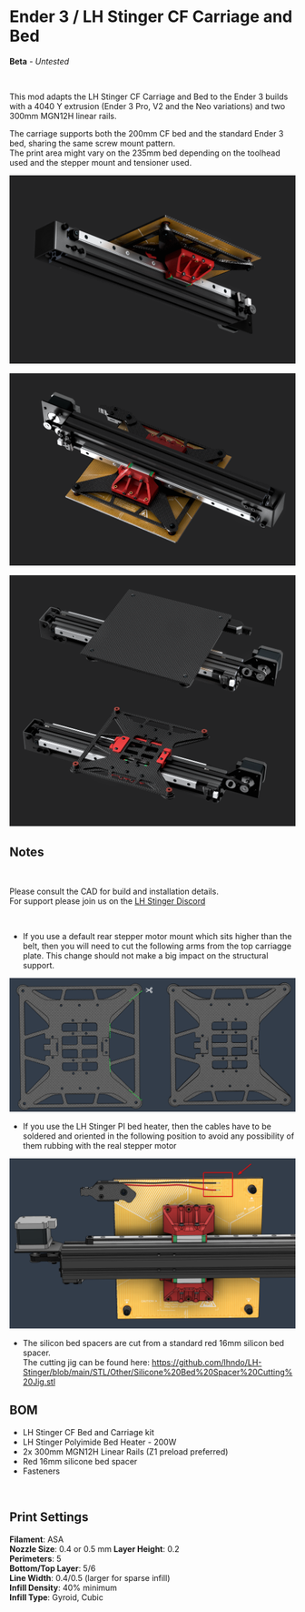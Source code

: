 # Ender 3 / LH Stinger CF Carriage and Bed 

**Beta** - *Untested*

<br>

This mod adapts the LH Stinger CF Carriage and Bed to the Ender 3 builds with a 4040 Y extrusion (Ender 3 Pro, V2 and the Neo variations) and two 300mm MGN12H linear rails. 

The carriage supports both the 200mm CF bed and the standard Ender 3 bed, sharing the same screw mount pattern.  
The print area might vary on the 235mm bed depending on the toolhead used and the stepper mount and tensioner used. 


![](Images/e3lhs1.png)    

![](Images/e3lhs2.png)    

![](Images/e3lhs3.png)   



## Notes

<br>

Please consult the CAD for build and installation details.  
For support please join us on the [LH Stinger Discord](https://discord.gg/EzssCfnEDS) 

<br>

* If you use a default rear stepper motor mount which sits higher than the belt, then you will need to cut the following arms from the top carriagge plate. This change should not make a big impact on the structural support.

![](Images/carriagecut.png)    

* If you use the LH Stinger PI bed heater, then the cables have to be soldered and oriented in the following position to avoid any possibility of them rubbing with the real stepper motor 

![](Images/bedheater.png)    

* The silicon bed spacers are cut from a standard red 16mm silicon bed spacer.    
The cutting jig can be found here: https://github.com/lhndo/LH-Stinger/blob/main/STL/Other/Silicone%20Bed%20Spacer%20Cutting%20Jig.stl


## BOM

- LH Stinger CF Bed and Carriage kit
- LH Stinger Polyimide Bed Heater - 200W
- 2x 300mm MGN12H Linear Rails (Z1 preload preferred)
- Red 16mm silicone bed spacer
- Fasteners

<br>

## Print Settings

**Filament**: ASA  
**Nozzle Size**: 0.4 or 0.5 mm 
**Layer Height**: 0.2  
**Perimeters**: 5  
**Bottom/Top Layer**: 5/6  
**Line Width**: 0.4/0.5 (larger for sparse infill)  
**Infill Density**: 40% minimum  
**Infill Type**: Gyroid, Cubic